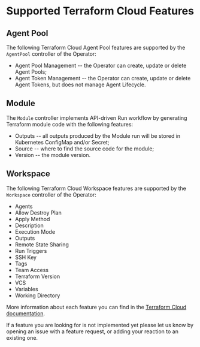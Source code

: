 # Supported Terraform Cloud Features

## Agent Pool

The following Terraform Cloud Agent Pool features are supported by the `AgentPool` controller of the Operator:

- Agent Pool Management -- the Operator can create, update or delete Agent Pools;
- Agent Token Management -- the Operator can create, update or delete Agent Tokens, but does not manage Agent Lifecycle.

## Module

The `Module` controller implements API-driven Run workflow by generating Terraform module code with the following features:

- Outputs -- all outputs produced by the Module run will be stored in Kubernetes ConfigMap and/or Secret;
- Source -- where to find the source code for the module;
- Version -- the module version.

## Workspace

The following Terraform Cloud Workspace features are supported by the `Workspace` controller of the Operator:

- Agents
- Allow Destroy Plan
- Apply Method
- Description
- Execution Mode
- Outputs
- Remote State Sharing
- Run Triggers
- SSH Key
- Tags
- Team Access
- Terraform Version
- VCS
- Variables
- Working Directory

More information about each feature you can find in the [Terraform Cloud documentation](https://developer.hashicorp.com/terraform/cloud-docs/workspaces).

If a feature you are looking for is not implemented yet please let us know by opening an issue with a feature request, or adding your reaction to an existing one.
